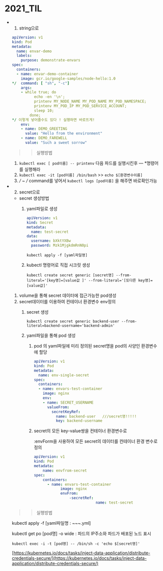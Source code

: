 # 2021_TIL
- 1. string으로

    ```yaml
    apiVersion: v1
    kind: Pod
    metadata:
      name: envar-demo
      labels:
        purpose: demonstrate-envars
    spec:
      containers:
      - name: envar-demo-container
        image: gcr.io/google-samples/node-hello:1.0
    */  command: [ "sh", "-c"]
        args:
        - while true; do
              echo -en '\n';
              printenv MY_NODE_NAME MY_POD_NAME MY_POD_NAMESPACE;
              printenv MY_POD_IP MY_POD_SERVICE_ACCOUNT;
              sleep 10;
            done;
    */ 이렇게 넣어줄수도 있다 ! 실행하면 바로뜨게! 
        env:
        - name: DEMO_GREETING
          value: "Hello from the environment"
        - name: DEMO_FAREWELL
          value: "Such a sweet sorrow"
    ```

    >> 실행방법

    1. `kubectl exec [ pod이름] -- printenv`  다음 파드를 실행시킨후 — *명령어를 실행해라
    2. `kubectl exec -it [pod이름] /bin/bash`  >> `echo $[환경변수이름]`
    3.  */ ~ /* command를 넣어서   `kubectl logs [pod이름]` 을 해주면 바로확인가능
- 2. secret으로
    - secret  생성방법
        1. yaml파일로 생성

            ```yaml
            apiVersion: v1
            kind: Secret
            metadata:
              name: test-secret
            data:
              username: bXktYXBw
              password: Mzk1MjgkdmRnN0pi
            ```

            `kubectl apply -f [yaml파일명]`

        2. kubectl 명령어로 직접 시크릿 생성

            `kubectl create secret generic [secret명] --from-literal='[key명]=[value값 ]' --from-literal='[또다른 key명]=[value값]'`

    1. volume을 통해  secret 데이터에 접근가능한 pod생성
    2. secret데이터를 이용하여 컨테이너 환경변수 env정의
        1.  secret 생성 

            `kubectl create secret generic backend-user --from-literal=backend-username='backend-admin'`

        2. yaml파일을 통해 pod 생성
            1. pod 의 yaml파일에 미리 정의된 secret명을 pod의 사양인 환경변수에 할당

                ```yaml
                apiVersion: v1
                kind: Pod
                metadata:
                  name: env-single-secret
                spec:
                  containers:
                  - name: envars-test-container
                    image: nginx
                    env:
                    - name: SECRET_USERNAME
                      valueFrom:
                        secretKeyRef:
                          name: backend-user   ///secret명!!!!!
                          key: backend-username
                ```

            2. secret의 모든 key-value쌍을 컨테이너 환경변수로

                :envForm을 사용하여 모든 secret의 데이터를 컨테이너 환경 변수로 정의

                ```yaml
                apiVersion: v1
                kind: Pod
                metadata:
                	name: envfrom-secret
                spec:
                	containers:
                	  - name: envars-test-container
                			image: nginx
                			envFrom:
                			    -secretRef:
                							name: test-secret
                ```

    >> 실행방법

     kubectl apply -f [yaml파일명 : ~~~.yml]

    kubectl get po [pod명] -o wide : 파드의  IP주소와 파드가 배포된  노드 표시

    `kubectl exec -i -t [pod명] -- /bin/sh -c 'echo $[secret명]'`

    [https://kubernetes.io/docs/tasks/inject-data-application/distribute-credentials-secure/](https://kubernetes.io/docs/tasks/inject-data-application/distribute-credentials-secure/)
